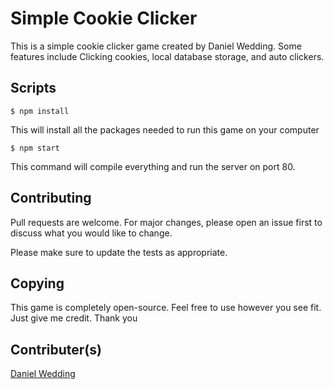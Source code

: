 # Simple Cookie Clicker

This is a simple cookie clicker game created by Daniel Wedding. Some features include Clicking cookies, local database storage, and auto clickers. 

## Scripts

```
$ npm install
```
This will install all the packages needed to run this game on your computer
```
$ npm start
```
This command will compile everything and run the server on port 80.

## Contributing
Pull requests are welcome. For major changes, please open an issue first to discuss what you would like to change.

Please make sure to update the tests as appropriate.

## Copying
This game is completely open-source. Feel free to use however you see fit. Just give me credit. Thank you

## Contributer(s)
[Daniel Wedding](https://github.com/danieldwedding)